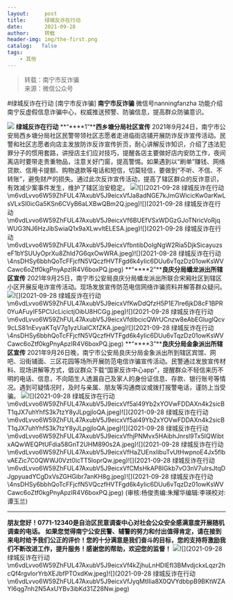 ```yaml
---
layout:     post
title:      绿城反诈在行动
date:       2021-09-28
author:     转载
header-img: img/the-first.png
catalog:   false
tags:
    - 其他
---
```


<blockquote><p>转载：南宁市反诈骗<br>
来源：微信公众号</p></blockquote>

#绿城反诈在行动
[南宁市反诈骗]
**南宁市反诈骗**
微信号nanningfanzha
功能介绍南宁反虚假信息诈骗中心，权威推送预警、防骗信息，提高群众防骗意识。

![]({{site.baseurl}}/postimg/m6vdLvvo6W5iaqtFlbC2aKtxz0cgAUufMCLNZjTFq3atj7KNzA5jndiaFCUL151ExlvRyBicqsE2ibqpx1OibZrS54A.gif)
**绿城反诈在行动**
**“****1”****西乡塘分局社区宣传**
2021年9月24日，南宁市公安局西乡塘分局社区民警带领社区志愿者走进临街店铺开展防诈反诈宣传活动。民警和社区志愿者向店主发放防诈反诈宣传折页，耐心讲解反诈知识，介绍了违法犯罪分子的惯用套路，讲授店主们应对技巧，提醒各店主要做好店内安防工作，夜间离店时要带走贵重物品，注意关好门窗，提高警惕。如果遇到以“刷单”赚钱、网络贷款、信用卡提额、购物退款等电话和短信，切莫轻信，要做到“不听、不信、不转账”，避免财产的损失。通过此次反诈宣传活动，提高了辖区群众的反诈意识，有效减少案事件发生，维护了辖区治安稳定。
![]({{site.baseurl}}/postimg/m6vdLvvo6W59ZhFUL47AxubV5J9eicxVfhVN7hTv1EMu8q1nauLHE4AQ3iatGIuBVuDe5Zzpxh99vtXwOOMdO4Zg.jpeg)![](2021-09-28
绿城反诈在行动\\m6vdLvvo6W59ZhFUL47AxubV5J9eicxVfJa8adNGE7kJmGWicicKw0arKwLsVLxSl0icGa5KSn6CVyB6aLXBwQBm2Q.jpeg)![](2021-09-28
绿城反诈在行动\\m6vdLvvo6W59ZhFUL47AxubV5J9eicxVf6BUEfVSxWDGzGJoTNricVoRjqWUG3NJ6HzJibSwiaQ1x9aXLwvltELESA.jpeg)![](2021-09-28
绿城反诈在行动\\m6vdLvvo6W59ZhFUL47AxubV5J9eicxVfbntibDoIgNgW2Ria5DjkSicayuzseF1bYSUUyOprXu8ZhId7G6qxOwWRA.jpeg)![](2021-09-28
绿城反诈在行动\\4nsDHSy6bbhQoTcFFjcfN5VQczfHVTFgd6k4yIic6DUu6vTqzDz01owKsWVCawc6oZtf0kgPnyApzIR4V6boxPQ.jpeg)
**“****2”****良庆分局蟠龙派出所辖区宣传**
2021年9月25日，南宁市公安局良庆分局蟠龙派出所联合宋厢社区到辖区小区开展反电诈宣传活动。现场发放宣传防范电信网络诈骗资料并解答群众疑问。
![]({{site.baseurl}}/postimg/m6vdLvvo6W59ZhFUL47AxubV5J9eicxVfaTFQz0M2PsUwCwjibic4lNYBLhMk53BCgUJWHpptagtCNKp15XJz7m1A.jpeg)![](2021-09-28
绿城反诈在行动\\m6vdLvvo6W59ZhFUL47AxubV5J9eicxVfKwDdQfzH5P1E7lre6jkD8cF1BPR0YuAFuyIF5PCUcLicictjOibU8HCGg.jpeg)![](2021-09-28
绿城反诈在行动\\m6vdLvvo6W59ZhFUL47AxubV5J9eicxVfdibcicQWrUCnzw8eAbEGluglQcv9cLS81nEvyaKTqV7g1yzUialCXfZKA.jpeg)![](2021-09-28
绿城反诈在行动\\4nsDHSy6bbhQoTcFFjcfN5VQczfHVTFgd6k4yIic6DUu6vTqzDz01owKsWVCawc6oZtf0kgPnyApzIR4V6boxPQ.jpeg)
**“****3”****良庆分局金象派出所辖区宣传**
2021年9月26日晚，南宁市公安局良庆分局金象派出所到辖区宾馆、网吧、沿街铺面、三区花园等场所开展防范电信诈骗宣传活动。民警通过发放宣传材料、现场讲解等方式，倡议群众下载“国家反诈中心app”，提醒群众不轻信来历不明的电话、信息，不向陌生人透漏自己及家人的身份证信息、存款、银行账号等情况。遇到可疑情况时，及时与亲属、朋友等沟通商议或拨打报警电话，谨防上当受骗。
![]({{site.baseurl}}/postimg/m6vdLvvo6W59ZhFUL47AxubV5J9eicxVf1JSibwWHXFJu6aYmXZfBc4ImMNwrYY9BtnwC0QMkPIRMNjFnXA5nPDw.jpeg)![](2021-09-28
绿城反诈在行动\\m6vdLvvo6W59ZhFUL47AxubV5J9eicxVf5al49Yb2xYOVwFDDAXn4k2sicBT1qJX7uhYhfS3k7tzY8yJLpgjloQA.jpeg)![](2021-09-28
绿城反诈在行动\\m6vdLvvo6W59ZhFUL47AxubV5J9eicxVf5al49Yb2xYOVwFDDAXn4k2sicBT1qJX7uhYhfS3k7tzY8yJLpgjloQA.jpeg)![](2021-09-28
绿城反诈在行动\\m6vdLvvo6W59ZhFUL47AxubV5J9eicxVfhjPNMvx5HAibhJnrsl9Tx5IQWibtxAQwWEQPtUFdia58GnT2UHM890s2A.jpeg)![](2021-09-28
绿城反诈在行动\\m6vdLvvo6W59ZhFUL47AxubV5J9eicxVfHaZUEnxIibuTvUtHwpnoE4Jx5flbvAEZic7C0QWWJ0Vzt0icTT5loprQw.jpeg)![](2021-09-28
绿城反诈在行动\\m6vdLvvo6W59ZhFUL47AxubV5J9eicxVfCMsHkAP8IGkb7vO3nV7ulrsJtqDJgpyuadYCgDxVsZGHGibr7anKH8g.jpeg)![](2021-09-28
绿城反诈在行动\\4nsDHSy6bbhQoTcFFjcfN5VQczfHVTFgd6k4yIic6DUu6vTqzDz01owKsWVCawc6oZtf0kgPnyApzIR4V6boxPQ.jpeg)
(审核:杨俊责编:朱耀华编辑:李瑛校对:谭玉兰)
***
******朋友您好！0771-12340是****自治区民意调查中心对社会公众安全感满意度开展随机调查的电话。**
**如果您觉得南宁公安民警、辅警的努力和付出值得肯定，请在接到来电时给予我们公正的评价！您的十分满意是我们奋斗的目标，您的支持将激励我们不断改进工作，提升服务！感谢您的帮助，欢迎您的监督！**
![]({{site.baseurl}}/postimg/m6vdLvvo6W59ZhFUL47AxubV5J9eicxVfeSQib8vSmVVKag6DgCakibnVGaXRN16TfOcn1K8fqzFkplNvtJX4JWWw.jpeg)![](2021-09-28
绿城反诈在行动\\m6vdLvvo6W59ZhFUL47AxubV5J9eicxVf4kZjhuLnHDlEfI3BMvdjckxLqzr2hcQf4rgvlorYrbXEJbfPTOxdKw.jpeg)![](2021-09-28
绿城反诈在行动\\m6vdLvvo6W59ZhFUL47AxubV5J9eicxVfJyqMtIIia8X0QVYdbbpB9BKtWZAYI6qg7nh2N5AxUYBv3ibKd31Z28Nw.jpeg)
